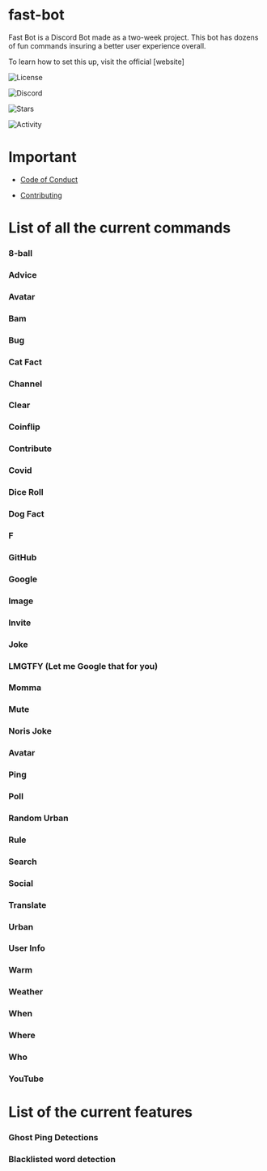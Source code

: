 # fast-bot
 
 Fast Bot is a Discord Bot made as a two-week project. This bot has dozens of fun commands insuring a better user experience overall. 
 
 To learn how to set this up, visit the official [website]
 
![License](https://img.shields.io/github/license/harshhh-dev/fast-bot?style=for-the-badge)

![Discord](https://img.shields.io/discord/742510158269120594?style=for-the-badge)

![Stars](https://img.shields.io/github/stars/harshhh-dev/fast-bot?style=for-the-badge)

![Activity](https://img.shields.io/github/commit-activity/m/harshhh-dev/fast-bot?style=for-the-badge)
 
 # Important 
 
 -  [Code of Conduct]
 
 -  [Contributing]
 
 [Code of Conduct]: https://github.com/harshhh-dev/fast-bot/blob/master/CODE_OF_CONDUCT.md
 [Contributing]: https://github.com/harshhh-dev/fast-bot/blob/master/commands/CONTRIBUTING.md
 
 # List of all the current commands
 
 ### 8-ball
 ### Advice
 ### Avatar
 ### Bam
 ### Bug
 ### Cat Fact
 ### Channel
 ### Clear
 ### Coinflip
 ### Contribute
 ### Covid
 ### Dice Roll
 ### Dog Fact
 ### F
 ### GitHub
 ### Google
 ### Image
 ### Invite
 ### Joke
 ### LMGTFY (Let me Google that for you)
 ### Momma
 ### Mute
 ### Noris Joke
 ### Avatar
 ### Ping
 ### Poll
 ### Random Urban
 ### Rule
 ### Search
 ### Social
 ### Translate 
 ### Urban
 ### User Info
 ### Warm
 ### Weather
 ### When
 ### Where 
 ### Who
 ### YouTube


# List of the current features

### Ghost Ping Detections
### Blacklisted word detection
